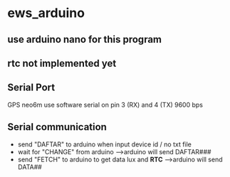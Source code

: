 # ews_arduino
## use arduino nano for this program 
## rtc not implemented yet

## Serial Port
GPS neo6m use software serial on pin 3 (RX) and 4 (TX) 
9600 bps

## Serial communication
* send "DAFTAR" to arduino when input device id / no txt file 
* wait for "CHANGE" from arduino 
-->arduino will send DAFTAR#<ID>#<LAT>#<LON>
* send "FETCH" to arduino to get data lux and **RTC**
-->arduino will send DATA#<lux>#**<RTC>**


